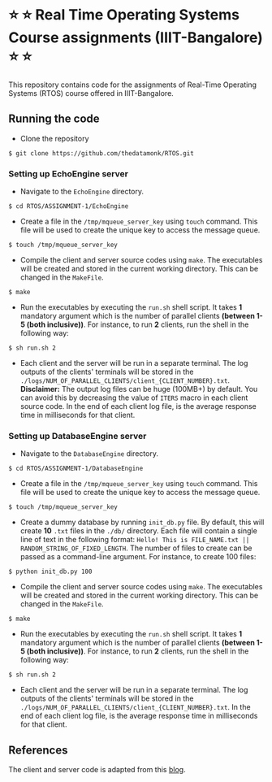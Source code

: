 # :star: :star: Real Time Operating Systems Course assignments (IIIT-Bangalore) :star: :star:
This repository contains code for the assignments of Real-Time Operating Systems (RTOS) course offered in IIIT-Bangalore.

## Running the code
- Clone the repository
```
$ git clone https://github.com/thedatamonk/RTOS.git
```
### Setting up EchoEngine server
- Navigate to the `EchoEngine` directory.
```
$ cd RTOS/ASSIGNMENT-1/EchoEngine
```
- Create a file in the `/tmp/mqueue_server_key` using `touch` command. This file will be used to create the unique key to access the message queue.
```
$ touch /tmp/mqueue_server_key
```
- Compile the client and server source codes using `make`. The executables will be created and stored in the current working directory. This can be changed in the `MakeFile`.
```
$ make
```
- Run the executables by executing the `run.sh` shell script. It takes **1** mandatory argument which is the number of parallel clients **(between 1-5 (both inclusive))**. For instance, to run **2** clients, run the shell in the following way:
```
$ sh run.sh 2
```
- Each client and the server will be run in a separate terminal. The log outputs of the clients' terminals will be stored in the `./logs/NUM_OF_PARALLEL_CLIENTS/client_{CLIENT_NUMBER}.txt`. 
**Disclaimer:** The output log files can be huge (100MB+) by default. You can avoid this by decreasing the value of `ITERS` macro in each client source code. In the end of each client log file, is the average response time in milliseconds for that client.

### Setting up DatabaseEngine server
- Navigate to the `DatabaseEngine` directory.
```
$ cd RTOS/ASSIGNMENT-1/DatabaseEngine
```
- Create a file in the `/tmp/mqueue_server_key` using `touch` command. This file will be used to create the unique key to access the message queue.
```
$ touch /tmp/mqueue_server_key
```
- Create a dummy database by running `init_db.py` file. By default, this will create **10** `.txt` files in the `./db/` directory. Each file will contain a single line of text in the following format: `Hello! This is FILE_NAME.txt || RANDOM_STRING_OF_FIXED_LENGTH`. The number of files to create can be passed as a command-line argument. For instance, to create 100 files:
```
$ python init_db.py 100
```
- Compile the client and server source codes using `make`. The executables will be created and stored in the current working directory. This can be changed in the `MakeFile`.
```
$ make
```
- Run the executables by executing the `run.sh` shell script. It takes **1** mandatory argument which is the number of parallel clients **(between 1-5 (both inclusive))**. For instance, to run **2** clients, run the shell in the following way:
```
$ sh run.sh 2
```
- Each client and the server will be run in a separate terminal. The log outputs of the clients' terminals will be stored in the `./logs/NUM_OF_PARALLEL_CLIENTS/client_{CLIENT_NUMBER}.txt`. In the end of each client log file, is the average response time in milliseconds for that client.
## References
The client and server code is adapted from this [blog](https://www.softprayog.in/programming/interprocess-communication-using-system-v-message-queues-in-linux).



